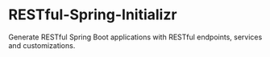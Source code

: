 # RESTful-Spring-Initializr
Generate RESTful Spring Boot applications with RESTful endpoints, services and customizations.
